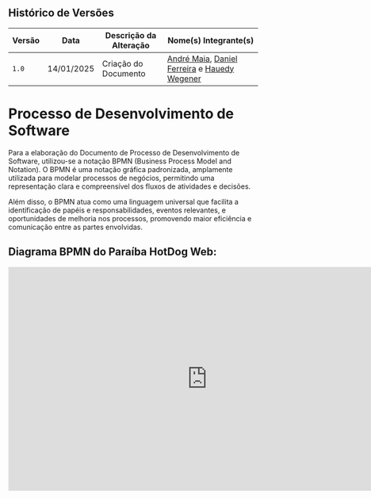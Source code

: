 ## Histórico de Versões

| Versão | Data       | Descrição da Alteração | Nome(s) Integrante(s)                                              |
|--------|------------|------------------------|----------------------------------------------------------------------|
| `1.0`   | 14/01/2025 | Criação do Documento  | [André Maia](https://github.com/andre-maia51), [Daniel Ferreira](https://github.com/DanielFsR) e [Hauedy Wegener](https://github.com/HauedyWS) |

# Processo de Desenvolvimento de Software
Para a elaboração do Documento de Processo de Desenvolvimento de Software, utilizou-se a notação BPMN (Business Process Model and Notation). O BPMN é uma notação gráfica padronizada, amplamente utilizada para modelar processos de negócios, permitindo uma representação clara e compreensível dos fluxos de atividades e decisões.

Além disso, o BPMN atua como uma linguagem universal que facilita a identificação de papéis e responsabilidades, eventos relevantes, e oportunidades de melhoria nos processos, promovendo maior eficiência e comunicação entre as partes envolvidas.

## Diagrama BPMN do Paraíba HotDog Web:
<iframe style="border: 1px solid rgba(0, 0, 0, 0.1);" width="800" height="450" src="https://embed.figma.com/board/t05vL2jWB8HQyIP6OPUR2s/BPMN---Para%C3%ADba-HotDog?node-id=0-1&embed-host=share" allowfullscreen></iframe>



